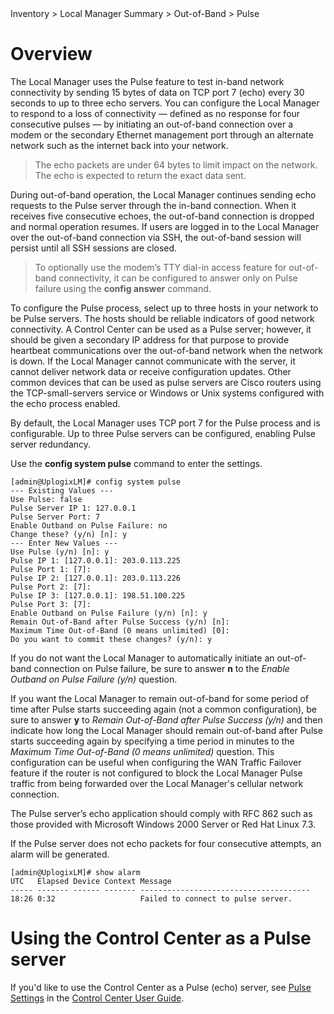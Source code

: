 <!-- 5.4 -->

<div class='ucc' />Inventory > Local Manager Summary > Out-of-Band > Pulse</div>

# Overview

The Local Manager uses the Pulse feature to test in-band network connectivity by sending 15 bytes of data on TCP port 7 (echo) every 30 seconds to up to three echo servers. You can configure the Local Manager to respond to a loss of connectivity — defined as no response for four consecutive pulses — by initiating an out-of-band connection over a modem or the secondary Ethernet management port through an alternate network such as the internet back into your network.

> The echo packets are under 64 bytes to limit impact on the network. The echo is expected to return the exact data sent.

During out-of-band operation, the Local Manager continues sending echo requests to the Pulse server through the in-band connection. When it receives five consecutive echoes, the out-of-band connection is dropped and normal operation resumes. If users are logged in to the Local Manager over the out-of-band connection via SSH, the out-of-band session will persist until all SSH sessions are closed.

> To optionally use the modem’s TTY dial-in access feature for out-of-band connectivity, it can be configured to answer only on Pulse failure using the **config answer** command.

To configure the Pulse process, select up to three hosts in your network to be Pulse servers. The hosts should be reliable indicators of good network connectivity. A Control Center can be used as a Pulse server; however, it should be given a secondary IP address for that purpose to provide heartbeat communications over the out-of-band network when the network is down. If the Local Manager cannot communicate with the server, it cannot deliver network data or receive configuration updates. Other common devices that can be used as pulse servers are Cisco routers using the TCP-small-servers service or Windows or Unix systems configured with the echo process enabled.

By default, the Local Manager uses TCP port 7 for the Pulse process and is configurable. Up to three Pulse servers can be configured, enabling Pulse server redundancy.

Use the **config system pulse** command to enter the settings.

```
[admin@UplogixLM]# config system pulse
--- Existing Values --- 
Use Pulse: false 
Pulse Server IP 1: 127.0.0.1 
Pulse Server Port: 7 
Enable Outband on Pulse Failure: no 
Change these? (y/n) [n]: y
--- Enter New Values --- 
Use Pulse (y/n) [n]: y
Pulse IP 1: [127.0.0.1]: 203.0.113.225
Pulse Port 1: [7]: 
Pulse IP 2: [127.0.0.1]: 203.0.113.226
Pulse Port 2: [7]: 
Pulse IP 3: [127.0.0.1]: 198.51.100.225
Pulse Port 3: [7]: 
Enable Outband on Pulse Failure (y/n) [n]: y
Remain Out-of-Band after Pulse Success (y/n) [n]: 
Maximum Time Out-of-Band (0 means unlimited) [0]: 
Do you want to commit these changes? (y/n): y
```

If you do not want the Local Manager to automatically initiate an out-of-band connection on Pulse failure, be sure to answer **n** to the *Enable Outband on Pulse Failure (y/n)* question.

If you want the Local Manager to remain out-of-band for some period of time after Pulse starts succeeding again (not a common configuration), be sure to answer **y** to *Remain Out-of-Band after Pulse Success (y/n)* and then indicate how long the Local Manager should remain out-of-band after Pulse starts succeeding again by specifying a time period in minutes to the *Maximum Time Out-of-Band (0 means unlimited)* question.  This configuration can be useful when configuring the WAN Traffic Failover feature if the router is not configured to block the Local Manager Pulse traffic from being forwarded over the Local Manager's cellular network connection.

The Pulse server’s echo application should comply with RFC 862 such as those provided with Microsoft Windows 2000 Server or Red Hat Linux 7.3.

If the Pulse server does not echo packets for four consecutive attempts, an alarm will be generated.

```
[admin@UplogixLM]# show alarm
UTC   Elapsed Device Context Message 
----- ------- ------ ------- --------------------------------------
18:26 0:32                   Failed to connect to pulse server.
```

# Using the Control Center as a Pulse server

If you'd like to use the Control Center as a Pulse (echo) server, see [Pulse Settings](http://uplogix.com/docs/control-center-user-guide/managing-the-control-center/pulse-settings) in the [Control Center User Guide](http://uplogix.com/docs/control-center-user-guide).

